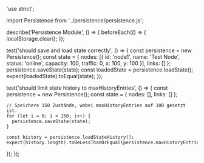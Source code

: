 'use strict';

import Persistence from '../persistence/persistence.js';

describe('Persistence Module', () => {
  beforeEach(() => {
    localStorage.clear();
  });
  
  test('should save and load state correctly', () => {
    const persistence = new Persistence();
    const state = {
      nodes: [{ id: 'node1', name: 'Test Node', status: 'online', capacity: 100, traffic: 0, x: 100, y: 100 }],
      links: []
    };
    persistence.saveState(state);
    const loadedState = persistence.loadState();
    expect(loadedState).toEqual(state);
  });
  
  test('should limit state history to maxHistoryEntries', () => {
    const persistence = new Persistence();
    const state = { nodes: [], links: [] };
    
    // Speichere 150 Zustände, wobei maxHistoryEntries auf 100 gesetzt ist.
    for (let i = 0; i < 150; i++) {
      persistence.saveState(state);
    }
    
    const history = persistence.loadStateHistory();
    expect(history.length).toBeLessThanOrEqual(persistence.maxHistoryEntries);
  });
});
